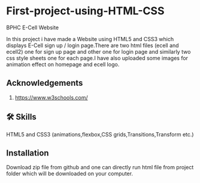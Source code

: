 # First-project-using-HTML-CSS

BPHC E-Cell Website 

In this project i have made a Website using HTML5 and CSS3 which
displays E-Cell sign up / login page.There are two html files (ecell and ecell2) one for sign up page and other one for login page and similarly two css style sheets one for each page.I have also uploaded some images for animation effect on homepage and ecell logo.

## Acknowledgements
1. https://www.w3schools.com/

 
## 🛠 Skills
HTML5 and CSS3 (animations,flexbox,CSS grids,Transitions,Transform etc.)


## Installation
Download zip file from github and one can directly run html file from project folder which will be downloaded on your computer.
    
